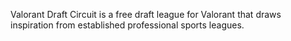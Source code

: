 Valorant Draft Circuit is a free draft league for Valorant that draws inspiration from established professional sports leagues.
